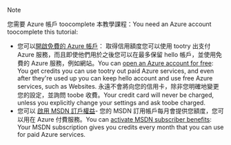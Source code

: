 > [!NOTE]
> <span data-ttu-id="295ae-101"><a name="note"></a>您需要 Azure 帳戶 toocomplete 本教學課程：</span><span class="sxs-lookup"><span data-stu-id="295ae-101"><a name="note"></a>You need an Azure account toocomplete this tutorial:</span></span>
> 
> * <span data-ttu-id="295ae-102">您可以[開啟免費的 Azure 帳戶](https://azure.microsoft.com/pricing/free-trial/?WT.mc_id=A261C142F)： 取得信用額度您可以使用 tootry 出支付 Azure 服務，而且即使他們用於之後您可以在最多保留 hello 帳戶，並使用免費的 Azure 服務，例如網站。</span><span class="sxs-lookup"><span data-stu-id="295ae-102">You can [open an Azure account for free](https://azure.microsoft.com/pricing/free-trial/?WT.mc_id=A261C142F): You get credits you can use tootry out paid Azure services, and even after they're used up you can keep hello account and use free Azure services, such as Websites.</span></span> <span data-ttu-id="295ae-103">永遠不會將向您的信用卡，除非您明確地變更您的設定，並詢問 toobe 收費。</span><span class="sxs-lookup"><span data-stu-id="295ae-103">Your credit card will never be charged, unless you explicitly change your settings and ask toobe charged.</span></span>
> * <span data-ttu-id="295ae-104">您可以 [啟用 MSDN 訂戶權益](https://azure.microsoft.com/pricing/member-offers/msdn-benefits-details/?WT.mc_id=A261C142F)- 您的 MSDN 訂用帳戶每月會提供您額度，您可以用在 Azure 付費服務。</span><span class="sxs-lookup"><span data-stu-id="295ae-104">You can [activate MSDN subscriber benefits](https://azure.microsoft.com/pricing/member-offers/msdn-benefits-details/?WT.mc_id=A261C142F): Your MSDN subscription gives you credits every month that you can use for paid Azure services.</span></span>
> 
> 

